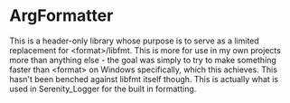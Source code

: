 # ArgFormatter
This is a header-only library whose purpose is to serve as a limited replacement for &lt;format>/libfmt. This is more for use in my own projects more than anything else - the goal was simply to try to make something faster than &lt;format> on Windows specifically, which this achieves. This hasn't been benched against libfmt itself though. This is actually what is used in Serenity_Logger for the built in formatting.
